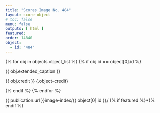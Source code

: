 ```yaml
---
title: "Scores Image No. 484"
layout: score-object
# toc: false
menu: false
outputs: [ html ]
featured: 
order: 14840
object:
  - id: "484"
---
```


{% for obj in objects.object_list %}
{% if obj.id == object[0].id %}

{{ obj.extended_caption }}

{{ obj.credit }} {.object-credit}

{% endif %}
{% endfor %}

<div class="object-credit object-url is-print-only">

{{ publication.url }}image-index/{{ object[0].id }}/ {% if featured %}*{% endif %}

</div>
